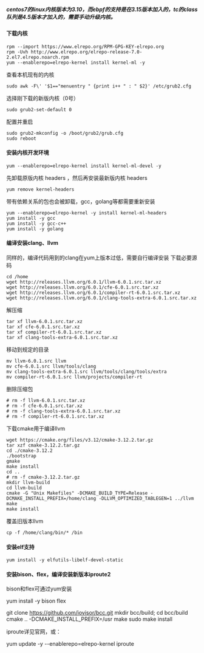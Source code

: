##### centos7的linux内核版本为3.10，而ebpf的支持是在3.15版本加入的，tc的class队列是4.5版本才加入的，需要手动升级内核。

#### 下载内核
```
rpm --import https://www.elrepo.org/RPM-GPG-KEY-elrepo.org
rpm -Uvh http://www.elrepo.org/elrepo-release-7.0-2.el7.elrepo.noarch.rpm
yum --enablerepo=elrepo-kernel install kernel-ml -y
```
查看本机现有的内核
```
sudo awk -F\' '$1=="menuentry " {print i++ " : " $2}' /etc/grub2.cfg
```

选择刚下载的新版内核（0号）
```
sudo grub2-set-default 0
```

配置并重启
```
sudo grub2-mkconfig -o /boot/grub2/grub.cfg
sudo reboot
```
#### 安装内核开发环境
```
yum --enablerepo=elrepo-kernel install kernel-ml-devel -y
```

先卸载原版内核 headers ，然后再安装最新版内核 headers
```
yum remove kernel-headers
```
带有依赖关系的包也会被卸载，gcc，golang等都需要重新安装
```
yum --enablerepo=elrepo-kernel -y install kernel-ml-headers
yum install -y gcc 
yum install -y gcc-c++
yum install -y golang
```
#### 编译安装clang、llvm

同样的，编译代码用到的clang在yum上版本过低，需要自行编译安装
下载必要源码
```
cd /home
wget http://releases.llvm.org/6.0.1/llvm-6.0.1.src.tar.xz
wget http://releases.llvm.org/6.0.1/cfe-6.0.1.src.tar.xz
wget http://releases.llvm.org/6.0.1/compiler-rt-6.0.1.src.tar.xz
wget http://releases.llvm.org/6.0.1/clang-tools-extra-6.0.1.src.tar.xz
```
解压缩
```
tar xf llvm-6.0.1.src.tar.xz
tar xf cfe-6.0.1.src.tar.xz
tar xf compiler-rt-6.0.1.src.tar.xz
tar xf clang-tools-extra-6.0.1.src.tar.xz
```
移动到规定的目录
```
mv llvm-6.0.1.src llvm
mv cfe-6.0.1.src llvm/tools/clang
mv clang-tools-extra-6.0.1.src llvm/tools/clang/tools/extra
mv compiler-rt-6.0.1.src llvm/projects/compiler-rt
```
删除压缩包
```
# rm -f llvm-6.0.1.src.tar.xz
# rm -f cfe-6.0.1.src.tar.xz
# rm -f clang-tools-extra-6.0.1.src.tar.xz
# rm -f compiler-rt-6.0.1.src.tar.xz
```

下载cmake用于编译llvm
```
wget https://cmake.org/files/v3.12/cmake-3.12.2.tar.gz
tar xzf cmake-3.12.2.tar.gz
cd ./cmake-3.12.2
./bootstrap
gmake
make install
cd ..
# rm -f cmake-3.12.2.tar.gz
mkdir llvm-build
cd llvm-build
cmake -G "Unix Makefiles" -DCMAKE_BUILD_TYPE=Release -DCMAKE_INSTALL_PREFIX=/home/clang -DLLVM_OPTIMIZED_TABLEGEN=1 ../llvm
make
make install
```

覆盖旧版本llvm
```
cp -f /home/clang/bin/* /bin
```
#### 安装elf支持
```
yum install -y elfutils-libelf-devel-static
```
#### 安装bison、flex，编译安装新版本iproute2

bison和flex可通过yum安装

yum install -y bison flex

git clone https://github.com/iovisor/bcc.git
mkdir bcc/build; cd bcc/build
cmake .. -DCMAKE_INSTALL_PREFIX=/usr
make
sudo make install

iproute详见官网，或：

yum update -y --enablerepo=elrepo-kernel iproute
